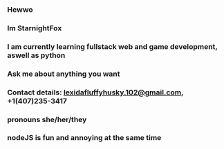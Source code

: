 ### Hewwo

### Im StarnightFox

### I am currently learning fullstack web and game development, aswell as python

### Ask me about anything you want

### Contact details: lexidafluffyhusky.102@gmail.com, +1(407)235-3417

### pronouns she/her/they 

### nodeJS is fun and annoying at the same time

